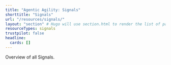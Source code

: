 ```yaml
---
title: "Agentic Agility: Signals"
shorttitle: "Signals"
url: "/resources/signals/"
layout: "section" # Hugo will use section.html to render the list of pages
resourceTypes: signals
trustpilot: false
headline:
  cards: []
---
```


Overview of all Signals.
